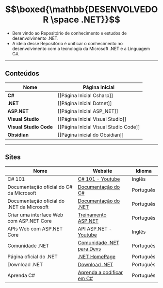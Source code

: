 # $$\boxed{\mathbb{DESENVOLVEDOR \space .NET}}$$

* Bem vindo ao Repositório de conhecimento e estudos de desenvolvimento .NET.
* A ideia desse Repositório é unificar o conhecimento no desenvolvimento com a tecnologia da Microsoft .NET e a Linguagem C#.

---

## Conteúdos

| Nome | Página Inicial |
| ---- | ---- |
| **C#** | [[Página Inicial Csharp]] |
| **.NET** | [[Página Inicial Dotnet]] |
| **ASP.NET** | [[Página Inicial ASP_NET]] |
| **Visual Studio** | [[Página Inicial Visual Studio]] |
| **Visual Studio Code** | [[Página Inicial Visual Studio Code]] |
| **Obsidian** | [[Página inicial do Obsidian]] |

---
## Sites
| Nome | Website | Idioma |
| ---- | ---- | ---- |
| C# 101 | [C# 101 - Youtube](https://www.youtube.com/playlist?list=PLdo4fOcmZ0oVxKLQCHpiUWun7vlJJvUiN) | Inglês |
| Documentação oficial do C# da Microsoft | [Documentação do C#](https://learn.microsoft.com/pt-br/dotnet/csharp/) | Português |
| Documentação oficial do .NET da Microsoft | [Documentação do .NET](https://learn.microsoft.com/pt-br/dotnet/) | Português |
| Criar uma interface Web com ASP.NET Core | [Treinamento ASP.NET](https://learn.microsoft.com/pt-br/training/modules/create-razor-pages-aspnet-core/) | Português |
| APIs Web com ASP.NET Core | [API ASP.NET - Youtube](https://www.youtube.com/playlist?list=PLdo4fOcmZ0oVjOKgzsWqdFVvzGL2_d72v) | Inglês |
| Comunidade .NET | [Comunidade .NET para Devs](https://dotnet.microsoft.com/pt-br/platform/community) | Português |
| Página oficial do .NET | [.NET HomePage](https://dotnet.microsoft.com/pt-br/) | Português |
| Download .NET | [Download .NET](https://dotnet.microsoft.com/pt-br/download) | Português |
| Aprenda C# | [Aprenda a codificar em C#](https://dotnet.microsoft.com/pt-br/learntocode) | Português |
